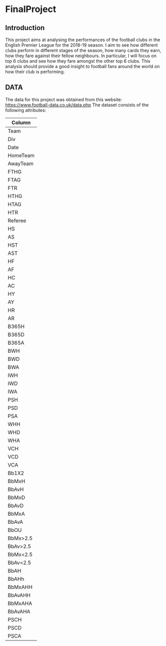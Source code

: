 # FinalProject

## Introduction
This project aims at analysing the performances of the football clubs in the English Premier League for the 2018-19 season. I aim to see how different clubs perform in different stages of the season, how many cards they earn, how they fare against their fellow neighbours. In particular, I will focus on top 6 clubs and see how they fare amongst the other top 6 clubs. This analysis should provide a good insight to football fans around the world on how their club is performing.

## DATA
The data for this project was obtained from this website: https://www.football-data.co.uk/data.php
The dataset consists of the following attributes:

|Column|
|------|
|Team  
|Div    
|Date  
|HomeTeam
|AwayTeam
|FTHG
|FTAG
|FTR
|HTHG
|HTAG
|HTR
|Referee
|HS
|AS
|HST
|AST
|HF
|AF
|HC
|AC
|HY
|AY
|HR
|AR
|B365H
|B365D
|B365A
|BWH
|BWD
|BWA
|IWH
|IWD
|IWA
|PSH
|PSD
|PSA
|WHH
|WHD
|WHA
|VCH
|VCD
|VCA
|Bb1X2
|BbMxH
|BbAvH
|BbMxD
|BbAvD
|BbMxA
|BbAvA
|BbOU
|BbMx>2.5
|BbAv>2.5
|BbMx<2.5
|BbAv<2.5
|BbAH
|BbAHh
|BbMxAHH
|BbAvAHH
|BbMxAHA
|BbAvAHA
|PSCH
|PSCD
|PSCA
